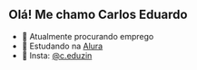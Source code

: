 ## Olá! Me chamo Carlos Eduardo

- 🔭 Atualmente procurando emprego
- 🌱 Estudando na <a href="https://cursos.alura.com.br/user/ceduzin">Alura</a>
- 📱  Insta: <a href="https://www.instagram.com/c.eduzin/">@c.eduzin</a>

